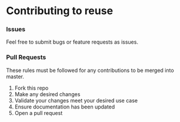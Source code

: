 # Contributing to reuse

### Issues

Feel free to submit bugs or feature requests as issues.

### Pull Requests

These rules must be followed for any contributions to be merged into master.

1. Fork this repo
1. Make any desired changes
1. Validate your changes meet your desired use case
1. Ensure documentation has been updated
1. Open a pull request